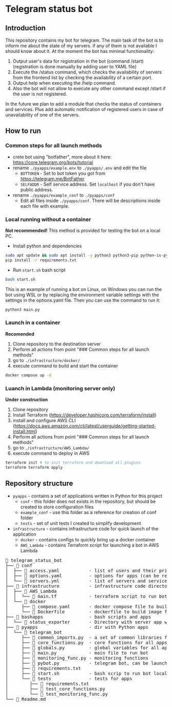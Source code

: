 # Telegram status bot

## Introduction

This repository contains my bot for telegram.
The main task of the bot is to inform me about the state of my servers. if any of them is not available I should know about it.
At the moment the bot has minimal functionality:

1. Output user's data for registration in the bot (command /start) (registration is done manually by adding user to YAML file)
2. Execute the /status command, which checks the availability of servers from the frontend list by checking the availability of a certain port.
3. Output help when executing the /help command.
4. Also the bot will not allow to execute any other command except /start if the user is not registered.

In the future we plan to add a module that checks the status of containers and services. Plus add automatic notification of registered users in case of unavailability of one of the servers.

## How to run

### Common steps for all launch methods

* crete bot using "botfather", more about it here: <https://core.telegram.org/bots/tutorial>
* rename `./pyapps/example.env` to `./pyapps/.env` and edit the file
  * `BOTTOKEN` - Set to bot token you got from <https://telegram.me/BotFather>
  * `SELFADDR` - Self service address. Set `localhost` if you don't have public address.
* rename `./pyapps/example_conf` to `./pyapps/conf`
  * Edit all files inside `./pyapps/conf`. There will be descriptions inside each file with example.

### Local running without a container

**Not recommended!** This method is provided for testing the bot on a local PC.

* Install python and dependencies

```bash
sudo apt update && sudo apt install -y python3 python3-pip python-is-python3
pip install -r requirements.txt
```

* Run `start.sh` bash script

```bash
bash start.sh
```

This is an example of running a bot on Linux, on Windows you can run the bot using WSL or by replacing the environment variable settings with the settings in the options.yaml file. Then you can use the command to run it:

```cmd
python3 main.py
```

### Launch in a container

**Recomended**

1. Clone repository to the destination server
1. Perform all actions from point "### Common steps for all launch methods"
1. go to `./infrastructure/docker/`
1. execute command to build and start the container

```bash
docker compose up -d
```

### Luanch in Lambda (monitoring server only)

**Under construction**

1. Clone repository
1. Install Terraform (<https://developer.hashicorp.com/terraform/install>)
1. install and configure AWS CLI (<https://docs.aws.amazon.com/cli/latest/userguide/getting-started-install.html>)
1. Perform all actions from point "### Common steps for all launch methods"
1. go to `./infrastructure/AWS_Lambda/`
1. execute command to deploy in AWS

```bash
terraform init # to init terraform and download all plugins
terraform terraform apply
```

## Repository structure

* `pyapps` - contains a set of applications written in Python for this project
  * `conf` - this folder does not exists in the repository, but should be created to store configuration files
  * `example_conf` - use this folder as a reference for creation of conf folder
  * `tests` - set of unit tests I created to simplify development
* `infrastructure` - contains infrastructure code for quick launch of the application
  * `docker` - contains configs to quickly bring up a docker container
  * `AWS_Lambda` - contains Terraform script for launching a bot in AWS Lambda

<pre>
 telegram_status_bot
├──  conf
│  ├──  access.yaml           - list of users and their privileges
│  ├──  options.yaml          - options for apps (can be replaced with environment variables)
│  └──  servers.yml           - list of servers and servicess to monitor
├──  infrastructure           - infrastructure code directory
│  ├──  AWS_Lambda
│  │  └──  main.tf            - terraform script to run bot in AWS Lambda
│  └──  docker
│     ├──  compose.yaml       - docker compose file to build image and run the container with app
│     └──  Dockerfile         - dockerfile to build image for apps
├──  bashapps                 - bash scripts and apps
│  └──  status_exporter       - Directory with server app which provide monitoring data for bot and other apps
├──  pyapps                   - dir with Python apps
│  └──  telegram_bot
│     ├──  common_imports.py  - a set of common libraries for all files
│     ├──  core_functions.py  - core functions for all apps
│     ├──  globals.py         - global variables for all apps
│     ├──  main.py            - main file to run bot
│     ├──  monitoring_func.py - monitoring functions
│     ├──  pybot.py           - telegram bot, can be launched separately, if there is no need to run monitoring services
│     ├──  requirements.txt
│     ├──  start.sh           - bash scrip to run bot localy
│     └──  tests              - tests for apps
│        ├──  requirements.txt
│        ├──  test_core_functions.py
│        └──  test_monitoring_func.py
└──  Readme.md
</pre>
